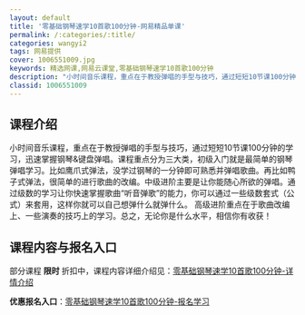 ```yaml
---
layout: default
title: '零基础钢琴速学10首歌100分钟-网易精品单课'
permalink: /:categories/:title/
categories: wangyi2
tags: 网易提供
cover: 1006551009.jpg
keywords: 精选网课,网易云课堂,零基础钢琴速学10首歌100分钟
description: "小时间音乐课程，重点在于教授弹唱的手型与技巧，通过短短10节课100分钟的学习，迅速掌握钢琴&键盘弹唱。课程重点分为三大类，初级入门就是最简单的钢琴弹唱学习。比如鹰爪式弹法，没学过钢琴的一分"
classid: 1006551009
---
```


## 课程介绍

小时间音乐课程，重点在于教授弹唱的手型与技巧，通过短短10节课100分钟的学习，迅速掌握钢琴&键盘弹唱。课程重点分为三大类，初级入门就是最简单的钢琴弹唱学习。比如鹰爪式弹法，没学过钢琴的一分钟即可熟悉并弹唱歌曲。再比如鸭子式弹法，很简单的进行歌曲的改编。中级进阶主要是让你能随心所欲的弹唱。通过级数的学习让你快速掌握歌曲“听音弹歌”的能力，你可以通过一些级数套式（公式）来套用，这样你就可以自己想弹什么就弹什么。
高级进阶重点在于歌曲改编上、一些演奏的技巧上的学习。总之，无论你是什么水平，相信你有收获！

## 课程内容与报名入口

部分课程 **限时** 折扣中，课程内容详细介绍见：[零基础钢琴速学10首歌100分钟-详情介绍](https://study.163.com/course/introduction/1006551009.htm?share=1&shareId=1025206652&utm_campaign=share&utm_medium=iphoneShare&utm_source=&utm_u=1025206652)

**优惠报名入口**：[零基础钢琴速学10首歌100分钟-报名学习](https://study.163.com/course/introduction/1006551009.htm?share=1&shareId=1025206652&utm_campaign=share&utm_medium=iphoneShare&utm_source=&utm_u=1025206652)

